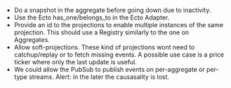 * Do a snapshot in the aggregate before going down  due to inactivity.
* Use the Ecto has_one/belongs_to in the Ecto Adapter.
* Provide an id to the projections to enable multiple instances
  of the same projection. This should use a Registry similarly to the one
  on Aggregates.
* Allow soft-projections. These kind of projections wont need to catchup/replay
  or to fetch missing events. A possible use case is a price ticker where
  only the last update is useful.
* We could allow the PubSub to publish events on per-aggregate or per-type
  streams. Alert: in the later the causasality is lost.

